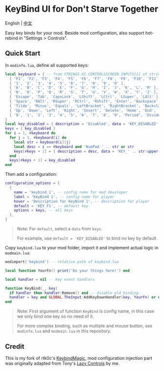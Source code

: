 # KeyBind UI for Don't Starve Together

English | [中文](./README.zh.md)

Easy key binds for your mod. Beside mod configuration, also support hot-rebind in "Settings > Controls".

## Quick Start

In `modinfo.lua`, define all supported keys:

```lua
local keyboard = { -- from STRINGS.UI.CONTROLSSCREEN.INPUTS[1] of strings.lua, need to match constants.lua too.
  { 'F1', 'F2', 'F3', 'F4', 'F5', 'F6', 'F7', 'F8', 'F9', 'F10', 'F11', 'F12', 'Print', 'ScrolLock', 'Pause' },
  { '1', '2', '3', '4', '5', '6', '7', '8', '9', '0' },
  { 'A', 'B', 'C', 'D', 'E', 'F', 'G', 'H', 'I', 'J', 'K', 'L', 'M' },
  { 'N', 'O', 'P', 'Q', 'R', 'S', 'T', 'U', 'V', 'W', 'X', 'Y', 'Z' },
  { 'Escape', 'Tab', 'CapsLock', 'LShift', 'LCtrl', 'LSuper', 'LAlt' },
  { 'Space', 'RAlt', 'RSuper', 'RCtrl', 'RShift', 'Enter', 'Backspace' },
  { 'Tilde', 'Minus', 'Equals', 'LeftBracket', 'RightBracket', 'Backslash', 'Semicolon', 'Period', 'Slash' }, -- punctuation
  { 'Up', 'Down', 'Left', 'Right', 'Insert', 'Delete', 'Home', 'End', 'PageUp', 'PageDown' }, -- navigation
  { '0', '1', '2', '3', '4', '5', '6', '7', '8', '9', 'Period', 'Divide', 'Multiply', 'Minus', 'Plus' }, -- numberic keypad
}
local key_disabled = { description = 'Disabled', data = 'KEY_DISABLED' }
keys = { key_disabled }
for i = 1, #keyboard do
  for j = 1, #keyboard[i] do
    local str = keyboard[i][j]
    local desc = i == #keyboard and 'NumPad ' .. str or str
    keys[#keys + 1] = { description = desc, data = 'KEY_' .. str:upper() }
  end
  keys[#keys + 1] = key_disabled
end
```

Then add a configuration:

```lua
configuration_options = {
  {
    name = 'keybind_1', -- config name for mod developer
    label = 'KeyBind 1', -- config name for player
    hover = 'Description for KeyBind 1', -- description for player
    default = 'KEY_F1', -- default key
    options = keys, -- all keys
  },
}
```

> Note: For `default`, select a `data` from `keys`.
>
> For example, use `default = 'KEY_DISABLED'` to bind no key by default.

Copy `keybind.lua` to your mod folder, import it and implement actual logic in `modmain.lua`:

```lua
modimport('keybind') -- relative path of keybind.lua

local function YourFn() print('Do your things here!') end

local handler = nil -- key event handlers

function KeyBind(_, key)
  if handler then handler:Remove() end -- disable old binding
  handler = key and GLOBAL.TheInput:AddKeyDownHandler(key, YourFn) or nil -- new binding or delete
end
```

> Note: First argument of function `KeyBind` is config name, in this case we only bind one key so no need of it.
>
> For more complex binding, such as multiple and mouse button, see `modinfo.lua` and `modmain.lua` in this repository.

## Credit

This is my fork of rtk0c's [KeybindMagic](https://github.com/rtk0c/dont-starve-mods/tree/master/KeybindMagic),
mod configuration injection part was originally adapted from Tony's [Lazy Controls](https://steamcommunity.com/sharedfiles/filedetails/?id=2111412487) by me.
